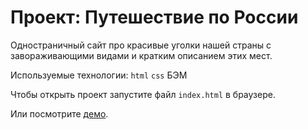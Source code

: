 # Проект: Путешествие по России

Одностраничный сайт про красивые уголки нашей страны
с завораживающими видами и кратким описанием этих мест.

Используемые технологии: `html` `css` БЭМ

Чтобы открыть проект запустите файл `index.html` в браузере.

Или посмотрите [демо](https://dashakvylina.github.io/russianTravelIsCool/index.html).

